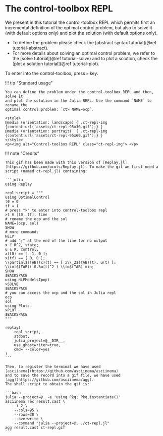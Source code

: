 # The control-toolbox REPL

We present in this tutorial the control-toolbox REPL which permits first an incremental 
definition of the optimal control problem, but also to solve it (with default options only) 
and plot the solution (with default options only). 

- To define the problem please check the [abstract syntax tutorial](@ref tutorial-abstract).
- For more details about solving an optimal control problem, we refer to the [solve tutorial](@ref tutorial-solve) and to plot a solution, check the [plot a solution tutorial](@ref tutorial-plot).

To enter into the control-toolbox, press `>` key.

!!! tip "Standard usage"

    You can define the problem under the control-toolbox REPL and then, solve it
    and plot the solution in the Julia REPL. Use the command `NAME` to rename the 
    optimal control problem: `ct> NAME=ocp`.

```@raw html
<style>
@media (orientation: landscape) { .ct-repl-img {content:url('assets/ct-repl-95x30.gif');} }
@media (orientation: portrait)  { .ct-repl-img {content:url('assets/ct-repl-95x60.gif');} }
</style>
<p><img alt="Control-toolbox REPL" class="ct-repl-img"> </p>
```

!!! note "Credits"

    This gif has been made with this version of [Replay.jl](https://github.com/ocots/Replay.jl). To make the gif we first need a script (named ct-repl.jl) containing:

    ```julia
    using Replay

    repl_script = """
    using OptimalControl
    t0 = 0
    tf = 1
    # press ">" to enter into control-toolbox repl
    >t ∈ [t0, tf], time
    # rename the ocp and the sol 
    NAME=(ocp, sol)
    SHOW
    # more commands
    HELP
    # add ";" at the end of the line for no output
    x ∈ R^2, state;
    u ∈ R, control;
    x(t0) == [ -1, 0 ];
    x(tf) == [ 0, 0 ];
    \\partial$(TAB)(x)(t) == [ x\\_2$(TAB)(t), u(t) ];
    \\int$(TAB)( 0.5u(t)^2 ) \\to$(TAB) min;
    SHOW
    $BACKSPACE
    using NLPModelsIpopt
    >SOLVE
    $BACKSPACE
    # you can access the ocp and the sol in Julia repl
    ocp
    sol
    using Plots
    >PLOT
    $BACKSPACE
    """

    replay(
        repl_script, 
        stdout, 
        julia_project=@__DIR__, 
        use_ghostwriter=true, 
        cmd=`--color=yes`
    )
    ```

    Then, to register the terminal we have used 
    [asciinema](https://github.com/asciinema/asciinema) 
    and to save the record into a gif file, we have used 
    [agg](https://github.com/asciinema/agg). 
    The shell script to obtain the gif is:

    ```bash
    julia --project=@. -e 'using Pkg; Pkg.instantiate()'
    asciinema rec result.cast \
        -i 2 \
        --cols=95 \
        --rows=30 \
        --overwrite \
        --command "julia --project=@. ./ct-repl.jl"
    agg result.cast ct-repl.gif
    ```